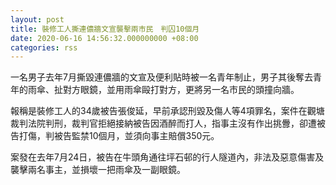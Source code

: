 ```yaml
---
layout: post
title: 裝修工人撕連儂牆文宣襲擊兩市民　判囚10個月
date: 2020-06-16 14:56:32.000000000 +08:00
categories: rss
---
```


一名男子去年7月撕毀連儂牆的文宣及便利貼時被一名青年制止，男子其後奪去青年的雨傘、扯對方眼鏡，並用雨傘毆打對方，更將另一名市民的頭撞向牆。

報稱是裝修工人的34歲被告張俊延，早前承認刑毀及傷人等4項罪名，案件在觀塘裁判法院判刑，裁判官拒絕接納被告因酒醉而打人，指事主沒有作出挑釁，卻遭被告打傷，判被告監禁10個月，並須向事主賠償350元。

案發在去年7月24日，被告在牛頭角通往坪石邨的行人隧道內，非法及惡意傷害及襲擊兩名事主，並損壞一把雨傘及一副眼鏡。
